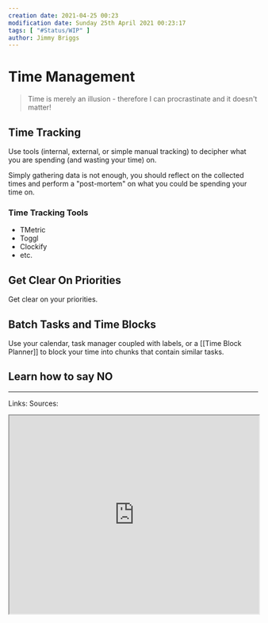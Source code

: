 ```yaml
---
creation date: 2021-04-25 00:23
modification date: Sunday 25th April 2021 00:23:17
tags: [ "#Status/WIP" ]
author: Jimmy Briggs
---
```


# Time Management

> Time is merely an illusion - therefore I can procrastinate and it doesn't matter! 

## Time Tracking

Use tools (internal, external, or simple manual tracking) to decipher what you are spending (and wasting your time) on. 

Simply gathering data is not enough, you should reflect on the collected times and perform a "post-mortem" on what you could be spending your time on.

### Time Tracking Tools

- TMetric
- Toggl
- Clockify
- etc.


## Get Clear On Priorities

Get clear on your priorities.

## Batch Tasks and Time Blocks

Use your calendar, task manager coupled with labels, or a [[Time Block Planner]] to block your time into chunks that contain similar tasks.


## Learn how to say **NO**



***
Links: 
Sources:

<iframe src="https://www.youtube.com/embed/xwsLuxlbY2w" width="100%" height="400px" ></iframe>



